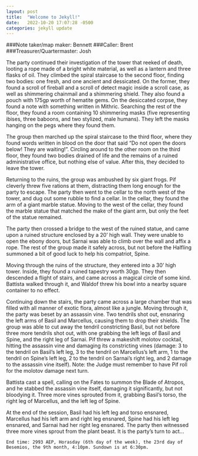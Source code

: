 ```yaml
---
layout: post
title:  "Welcome to Jekyll!"
date:   2022-10-20 17:07:28 -0500
categories: jekyll update
---
```


###Note taker/map maker: Bennett
###Caller: Brent
###Treasurer/Quartermaster: Josh

  The party continued their investigation of the tower that reeked of death, looting a rope made of a bright white material, as well as a lantern and three flasks of oil. They climbed the spiral staircase to the second floor, finding two bodies: one fresh, and one ancient and dessicated. On the former, they found a scroll of fireball and a scroll of detect magic inside a scroll case, as well as shimmering chainmail and a shimmering shield. They also found a pouch with 175gp worth of hematite gems. On the desiccated corpse, they found a note with something written in Mithric. Searching the rest of the floor, they found a room containing 10 shimmering masks (five representing ibises, three baboons, and two stylized, male humans). They left the masks hanging on the pegs where they found them.
  
  The group then marched up the spiral staircase to the third floor, where they found words written in blood on the door that said “Do not open the doors below! They are waiting!”. Circling around to the other room on the third floor, they found two bodies drained of life and the remains of a ruined administrative office, but nothing else of value. After this, they decided to leave the tower.
  
  Returning to the ruins, the group was ambushed by six giant frogs. Pif cleverly threw five rations at them, distracting them long enough for the party to escape. The party then went to the cellar to the north west of the tower, and dug out some rubble to find a cellar. In the cellar, they found the arm of a giant marble statue. Moving to the west of the cellar, they found the marble statue that matched the make of the giant arm, but only the feet of the statue remained. 
  
  The party then crossed a bridge to the west of the ruined statue, and came upon a ruined structure enclosed by a 20’ high wall. They were unable to open the ebony doors, but Sarnai was able to climb over the wall and affix a rope. The rest of the group made it safely across, but not before the Halfling summoned a bit of good luck to help his compatriot, Spine.
  
  Moving through the ruins of the structure, they entered into a 30’ high tower. Inside, they found a ruined tapestry worth 30gp. They then descended a flight of stairs, and came across a magical circle of some kind. Battista walked through it, and Waldof threw his bowl into a nearby square container to no effect.
  
  Continuing down the stairs, the party came across a large chamber that was filled with all manner of exotic flora, almost like a jungle. Moving through it, the party was beset by an assassin vine. Two tendrils shot out, ensnaring the left arms of Basil and Marcellus, causing them to drop their shields. The group was able to cut away the tendril constricting Basil, but not before three more tendrils shot out, with one grabbing the left legs of Basil and Spine, and the right leg of Sarnai. Pif threw a makeshift molotov cocktail, hitting the assassin vine and damaging its constricting vines (damage: 3 to the tendril on Basil’s left leg, 3 to the tendril on Marcellus’s left arm, 1 to the tendril on Spine’s left leg, 2 to the tendril on Sarnai’s right leg, and 2 damage to the assassin vine itself). Note: the Judge must remember to have Pif roll for the molotov damage next turn.
  
  Battista cast a spell, calling on the Fates to summon the Blade of Atropos, and he stabbed the assassin vine itself, damaging it significantly, but not bloodying it. Three more vines sprouted from it, grabbing Basil’s torso, the right leg of Marcellus, and the left leg of Spine. 
  
  At the end of the session, Basil had his left leg and torso ensnared, Marcellus had his left arm and right leg ensnared, Spine had his left leg ensnared, and Sarnai had her right leg ensnared. The party then witnessed three more vines sprout from the plant beast. It is the party’s turn to act...

    End time: 2993 AEP, Horasday (6th day of the week), the 23rd day of Besemios, the 9th month, 4:10pm. Sundown is at 6:30pm.
